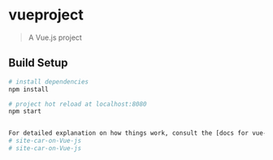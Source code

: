 # vueproject

> A Vue.js project

## Build Setup

``` bash
# install dependencies
npm install

# project hot reload at localhost:8080
npm start


For detailed explanation on how things work, consult the [docs for vue-loader](http://vuejs.github.io/vue-loader).
# site-car-on-Vue-js
# site-car-on-Vue-js
